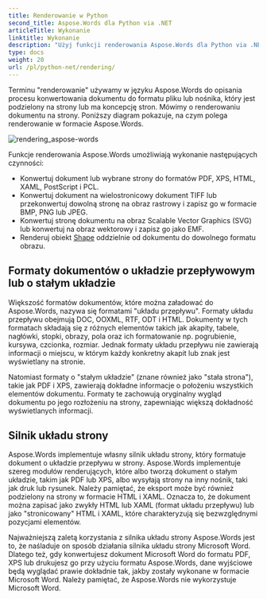 ```yaml
---
title: Renderowanie w Python
second_title: Aspose.Words dla Python via .NET
articleTitle: Wykonanie
linktitle: Wykonanie
description: "Użyj funkcji renderowania Aspose.Words dla Python via .NET, aby sformatować dokument o układzie przepływu na strony i przekonwertować taki dokument lub wybrane strony na inne formaty dokumentów (PDF, HTML, XPS itp.) lub obrazów (TIFF, PNG, SVG itp.) przeglądanie, dalsze konwersje lub drukowanie."
type: docs
weight: 20
url: /pl/python-net/rendering/
---
```


Terminu "renderowanie" używamy w języku Aspose.Words do opisania procesu konwertowania dokumentu do formatu pliku lub nośnika, który jest podzielony na strony lub ma koncepcję stron. Mówimy o renderowaniu dokumentu na strony. Poniższy diagram pokazuje, na czym polega renderowanie w formacie Aspose.Words.

![rendering_aspose-words](/words/python-net/rendering/rendering-1.png)

Funkcje renderowania Aspose.Words umożliwiają wykonanie następujących czynności:

- Konwertuj dokument lub wybrane strony do formatów PDF, XPS, HTML, XAML, PostScript i PCL.
- Konwertuj dokument na wielostronicowy dokument TIFF lub przekonwertuj dowolną stronę na obraz rastrowy i zapisz go w formacie BMP, PNG lub JPEG.
- Konwertuj stronę dokumentu na obraz Scalable Vector Graphics (SVG) lub konwertuj na obraz wektorowy i zapisz go jako EMF.
- Renderuj obiekt [Shape](https://reference.aspose.com/words/python-net/aspose.words.drawing/shape/) oddzielnie od dokumentu do dowolnego formatu obrazu.

## Formaty dokumentów o układzie przepływowym lub o stałym układzie

Większość formatów dokumentów, które można załadować do Aspose.Words, nazywa się formatami "układu przepływu". Formaty układu przepływu obejmują DOC, OOXML, RTF, ODT i HTML. Dokumenty w tych formatach składają się z różnych elementów takich jak akapity, tabele, nagłówki, stopki, obrazy, pola oraz ich formatowanie np. pogrubienie, kursywa, czcionka, rozmiar. Jednak formaty układu przepływu nie zawierają informacji o miejscu, w którym każdy konkretny akapit lub znak jest wyświetlany na stronie.

Natomiast formaty o "stałym układzie" (znane również jako "stała strona"), takie jak PDF i XPS, zawierają dokładne informacje o położeniu wszystkich elementów dokumentu. Formaty te zachowują oryginalny wygląd dokumentu po jego rozłożeniu na strony, zapewniając większą dokładność wyświetlanych informacji.

## Silnik układu strony

Aspose.Words implementuje własny silnik układu strony, który formatuje dokument o układzie przepływu w strony. Aspose.Words implementuje szereg modułów renderujących, które albo tworzą dokument o stałym układzie, takim jak PDF lub XPS, albo wysyłają strony na inny nośnik, taki jak druk lub rysunek. Należy pamiętać, że eksport może być również podzielony na strony w formacie HTML i XAML. Oznacza to, że dokument można zapisać jako zwykły HTML lub XAML (format układu przepływu) lub jako "stronicowany" HTML i XAML, które charakteryzują się bezwzględnymi pozycjami elementów.

Najważniejszą zaletą korzystania z silnika układu strony Aspose.Words jest to, że naśladuje on sposób działania silnika układu strony Microsoft Word. Dlatego też, gdy konwertujesz dokument Microsoft Word do formatu PDF, XPS lub drukujesz go przy użyciu formatu Aspose.Words, dane wyjściowe będą wyglądać prawie dokładnie tak, jakby zostały wykonane w formacie Microsoft Word. Należy pamiętać, że Aspose.Words nie wykorzystuje Microsoft Word.
